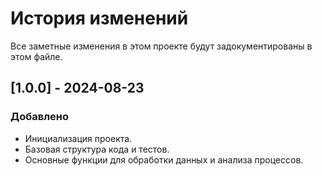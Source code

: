 # История изменений

Все заметные изменения в этом проекте будут задокументированы в этом файле.

## [1.0.0] - 2024-08-23
### Добавлено
- Инициализация проекта.
- Базовая структура кода и тестов.
- Основные функции для обработки данных и анализа процессов.